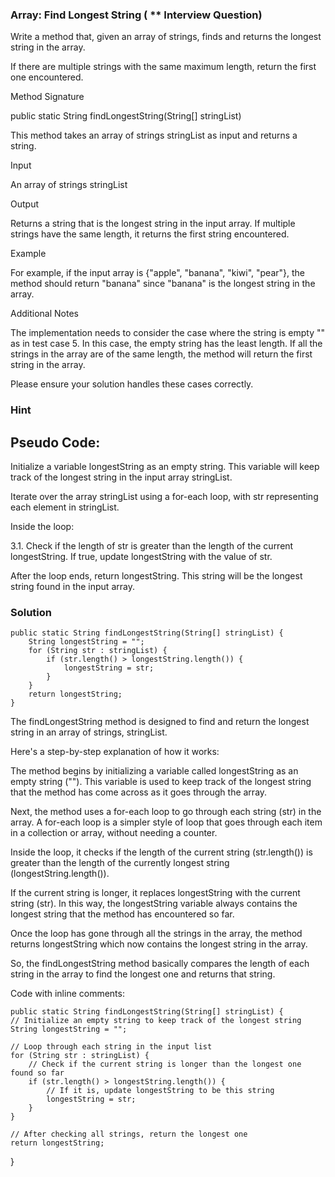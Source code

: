 ### Array: Find Longest String ( ** Interview Question)
Write a method that, given an array of strings, finds and returns the longest string in the array.

If there are multiple strings with the same maximum length, return the first one encountered.



Method Signature

public static String findLongestString(String[] stringList)


This method takes an array of strings stringList as input and returns a string.



Input

An array of strings stringList





Output

Returns a string that is the longest string in the input array. If multiple strings have the same length, it returns the first string encountered.



Example

For example, if the input array is {"apple", "banana", "kiwi", "pear"}, the method should return "banana" since "banana" is the longest string in the array.



Additional Notes

The implementation needs to consider the case where the string is empty "" as in test case 5. In this case, the empty string has the least length. If all the strings in the array are of the same length, the method will return the first string in the array.



Please ensure your solution handles these cases correctly.


### Hint

## Pseudo Code:

Initialize a variable longestString as an empty string. This variable will keep track of the longest string in the input array stringList.

Iterate over the array stringList using a for-each loop, with str representing each element in stringList.

Inside the loop:

3.1. Check if the length of str is greater than the length of the current longestString. If true, update longestString with the value of str.

After the loop ends, return longestString. This string will be the longest string found in the input array.

### Solution
    public static String findLongestString(String[] stringList) {
        String longestString = "";
        for (String str : stringList) {
            if (str.length() > longestString.length()) {
                longestString = str;
            }
        }
        return longestString;
    }




The findLongestString method is designed to find and return the longest string in an array of strings, stringList.

Here's a step-by-step explanation of how it works:

The method begins by initializing a variable called longestString as an empty string (""). This variable is used to keep track of the longest string that the method has come across as it goes through the array.

Next, the method uses a for-each loop to go through each string (str) in the array. A for-each loop is a simpler style of loop that goes through each item in a collection or array, without needing a counter.

Inside the loop, it checks if the length of the current string (str.length()) is greater than the length of the currently longest string (longestString.length()).

If the current string is longer, it replaces longestString with the current string (str). In this way, the longestString variable always contains the longest string that the method has encountered so far.

Once the loop has gone through all the strings in the array, the method returns longestString which now contains the longest string in the array.



So, the findLongestString method basically compares the length of each string in the array to find the longest one and returns that string.





Code with inline comments:



    public static String findLongestString(String[] stringList) {
    // Initialize an empty string to keep track of the longest string
    String longestString = "";

    // Loop through each string in the input list
    for (String str : stringList) {
        // Check if the current string is longer than the longest one found so far
        if (str.length() > longestString.length()) {
            // If it is, update longestString to be this string
            longestString = str;
        }
    }
    
    // After checking all strings, return the longest one
    return longestString;
}


